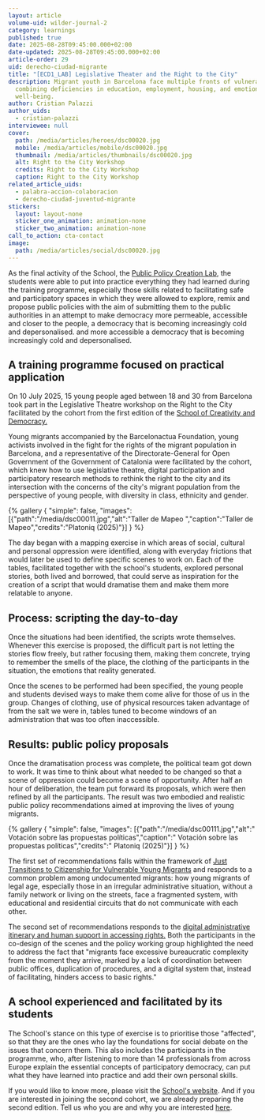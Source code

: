 ```yaml
---
layout: article
volume-uid: wilder-journal-2
category: learnings
published: true
date: 2025-08-28T09:45:00.000+02:00
date-updated: 2025-08-28T09:45:00.000+02:00
article-order: 29
uid: derecho-ciudad-migrante
title: "[ECD1_LAB] Legislative Theater and the Right to the City"
description: Migrant youth in Barcelona face multiple fronts of vulnerability,
  combining deficiencies in education, employment, housing, and emotional
  well-being.
author: Cristian Palazzi
author_uids:
  - cristian-palazzi
interviewee: null
cover:
  path: /media/articles/heroes/dsc00020.jpg
  mobile: /media/articles/mobile/dsc00020.jpg
  thumbnail: /media/articles/thumbnails/dsc00020.jpg
  alt: Right to the City Workshop
  credits: Right to the City Workshop
  caption: Right to the City Workshop
related_article_uids:
  - palabra-accion-colaboracion
  - derecho-ciudad-juventud-migrante
stickers:
  layout: layout-none
  sticker_one_animation: animation-none
  sticker_two_animation: animation-none
call_to_action: cta-contact
image:
  path: /media/articles/social/dsc00020.jpg
---
```

As the final activity of the School, the [Public Policy Creation Lab](https://openspaces.platoniq.net/processes/lab), the students were able to put into practice everything they had learned during the training programme, especially those skills related to facilitating safe and participatory spaces in which they were allowed to explore, remix and propose public policies with the aim of submitting them to the public authorities in an attempt to make democracy more permeable, accessible and closer to the people, a democracy that is becoming increasingly cold and depersonalised. and more accessible a democracy that is becoming increasingly cold and depersonalised.

## **A training programme focused on practical application**

On 10 July 2025, 15 young people aged between 18 and 30 from Barcelona took part in the Legislative Theatre workshop on the Right to the City facilitated by the cohort from the first edition of the [School of Creativity and Democracy.](www.democraciacreativa.org/)

Young migrants accompanied by the Barcelonactua Foundation, young activists involved in the fight for the rights of the migrant population in Barcelona, and a representative of the Directorate-General for Open Government of the Government of Catalonia were facilitated by the cohort, which knew how to use legislative theatre, digital participation and participatory research methods to rethink the right to the city and its intersection with the concerns of the city's migrant population from the perspective of young people, with diversity in class, ethnicity and gender.

{% gallery { "simple": false, "images": [{"path":"/media/dsc00011.jpg","alt":"Taller de Mapeo ","caption":"Taller de Mapeo","credits":"Platoniq (2025)"}] } %}

The day began with a mapping exercise in which areas of social, cultural and personal oppression were identified, along with everyday frictions that would later be used to define specific scenes to work on. Each of the tables, facilitated together with the school's students, explored personal stories, both lived and borrowed, that could serve as inspiration for the creation of a script that would dramatise them and make them more relatable to anyone.

## **Process: scripting the day-to-day**

Once the situations had been identified, the scripts wrote themselves. Whenever this exercise is proposed, the difficult part is not letting the stories flow freely, but rather focusing them, making them concrete, trying to remember the smells of the place, the clothing of the participants in the situation, the emotions that reality generated.

Once the scenes to be performed had been specified, the young people and students devised ways to make them come alive for those of us in the group. Changes of clothing, use of physical resources taken advantage of from the salt we were in, tables tuned to become windows of an administration that was too often inaccessible.

## **Results: public policy proposals**

Once the dramatisation process was complete, the political team got down to work. It was time to think about what needed to be changed so that a scene of oppression could become a scene of opportunity. After half an hour of deliberation, the team put forward its proposals, which were then refined by all the participants. The result was two embodied and realistic public policy recommendations aimed at improving the lives of young migrants.

{% gallery { "simple": false, "images": [{"path":"/media/dsc00111.jpg","alt":"  Votación sobre las propuestas políticas","caption":"  Votación sobre las propuestas políticas","credits":"  Platoniq (2025)"}] } %}

The first set of recommendations falls within the framework of [Just Transitions to Citizenship for Vulnerable Young Migrants](https://openspaces.platoniq.net/processes/lab/f/518/proposals/1255?included_in=Z2lkOi8vZGVjaWRpbS1vcGVuaGVyaXRhZ2UvRGVjaWRpbTo6TWVldGluZ3M6Ok1lZXRpbmcvMjky&locale=en) and responds to a common problem among undocumented migrants: how young migrants of legal age, especially those in an irregular administrative situation, without a family network or living on the streets, face a fragmented system, with educational and residential circuits that do not communicate with each other.

The second set of recommendations responds to the [digital administrative itinerary and human support in accessing rights.](https://openspaces.platoniq.net/processes/lab/f/518/proposals/1269) Both the participants in the co-design of the scenes and the policy working group highlighted the need to address the fact that "migrants face excessive bureaucratic complexity from the moment they arrive, marked by a lack of coordination between public offices, duplication of procedures, and a digital system that, instead of facilitating, hinders access to basic rights."

## **A school experienced and facilitated by its students**

The School's stance on this type of exercise is to prioritise those "affected", so that they are the ones who lay the foundations for social debate on the issues that concern them. This also includes the participants in the programme, who, after listening to more than 14 professionals from across Europe explain the essential concepts of participatory democracy, can put what they have learned into practice and add their own personal skills.

If you would like to know more, please visit the [School's website](https://www.democraciacreativa.org/). And if you are interested in joining the second cohort, we are already preparing the second edition. Tell us who you are and why you are interested [here](https://openspaces.platoniq.net/assemblies/alumni/f/525/).

